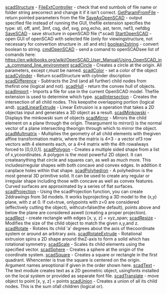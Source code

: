 [scadStructure](scadStructure.m) - 
[FileExtController](FileExtController.m) -  check that end sumbols of file name or folder string arecorrect and change it if it isn't correct.
[GetParamFromFile](GetParamFromFile.m) - return pointed parameters from the file
[SaveAsOpenSCAD](SaveAsOpenSCAD.m) -  output specified file instead of running the GUI, thefile extension specifies the type: stl, off, amf, 3mf, csg, dxf, svg, png,echo, ast, term, nef3, nefdbg
[SaveSCAD](SaveSCAD.m) -  save structure in openSCAD file (*.scad)
[StartOpenSCAD](StartOpenSCAD.m) - open GUI of openSCAD with selected file (only for viewingstructure,  not necessary for convertion structure in .stl and etc)
[boolean2string](boolean2string.m) - convert boolean to string.
[cmdOpenSCAD](cmdOpenSCAD.m) -  send a comand to openSCADsee list of comands here:  https://en.wikibooks.org/wiki/OpenSCAD_User_Manual/Using_OpenSCAD_in_a_command_line_environment
[scadCircle](scadCircle.m) - Creates a circle at the origin. All parameters, except r,must be named.
[scadColor](scadColor.m) - set a color of the object
[scadCylinder](scadCylinder.m) -  Return scadStructure with cylinder discription
[scadDifference](scadDifference.m) - Subtracts the 2nd (and all further) child nodes from thefirst one (logical and not).
[scadHull](scadHull.m) - return the convex hull of objects.
[scadImport](scadImport.m) - Imports a file for use in the current OpenSCAD model. Thefile extension is used to determine which type.
[scadIntersection](scadIntersection.m) - Creates the intersection of all child nodes. This keepsthe overlapping portion (logical and).
[scadLinearExtrude](scadLinearExtrude.m) - Linear Extrusion is a operation that takes a 2D objectas input and generates a 3D object as a result.
[scadMinkowski](scadMinkowski.m) - Displays the minkowski sum of objects
[scadMirror](scadMirror.m) - Mirrors the child element on a plane through the origin. Theargument to mirror() is the normal vector of a plane intersecting theorigin through which to mirror the object.
[scadMultmatrix](scadMultmatrix.m) - Multiplies the geometry of all child elements with thegiven affine transformation matrix, where the matrix is 4×3 - a vector of3 row vectors with 4 elements each, or a 4×4 matrix with the 4th rowalways forced to [0,0,0,1].
[scadPolygon](scadPolygon.m) - Creates a multiple sided shape from a list of x,ycoordinates. A polygon is the most powerful 2D object. It can createanything that circle and squares can, as well as much more. This includesirregular shapes with both concave and convex edges. In addition it canplace holes within that shape.
[scadPolyhedron](scadPolyhedron.m) -  A polyhedron is the most general 3D primitive solid. It can be used to create any regular or irregular shape including those with concave as well as convex features. Curved surfaces are approximated by a series of flat surfaces.
[scadProjection](scadProjection.m) - Using the scadProjection function, you can create 2ddrawings from 3d models. It works byprojecting a 3D model to the (x,y) plane, with z at 0. If cut=true, onlypoints with z=0 are considered (effectively cutting the object), withcut=false(the default), points above and below the plane are considered aswell (creating a proper projection).
[scadRect](scadRect.m) - create rectangle with edges [x, y, z] = xyz_span;
[scadResize](scadResize.m) - Modifies the size of the child object to match the given x,y,and z.
[scadRotate](scadRotate.m) - Rotates its child 'a' degrees about the axis of thecoordinate system or around an arbitrary axis.
[scadRotateExtrude](scadRotateExtrude.m) - Rotational extrusion spins a 2D shape around theZ-axis to form a solid which has rotational symmetry.
[scadScale](scadScale.m) - Scales its child elements using the specified vector.
[scadSphere](scadSphere.m) - Creates a sphere at the origin of the coordinate system.
[scadSquare](scadSquare.m) - Creates a square or rectangle in the first quadrant. Whencenter is true the square is centered on the origin. Argument names areoptional if given in the order shown here.
[scadText](scadText.m) - The text module creates text as a 2D geometric object, usingfonts installed on the local system or provided as separate font file.
[scadTranslate](scadTranslate.m) - move object to point [x, y, z] = points
[scadUnion](scadUnion.m) - Creates a union of all its child nodes. This is the sum ofall children (logical or).
